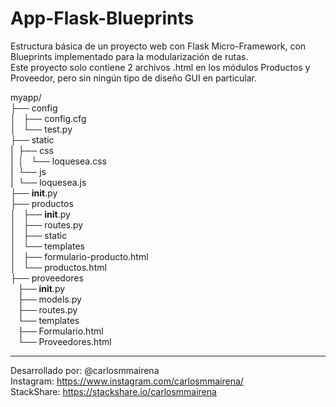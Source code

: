 # App-Flask-Blueprints
Estructura básica de un proyecto web con Flask Micro-Framework, con Blueprints implementado para la modularización de rutas.  
Este proyecto solo contiene 2 archivos .html en los módulos Productos y Proveedor, pero sin ningún tipo de diseño GUI en particular.  
  
  
myapp/  
├── config  
│   ├── config.cfg  
│   └── test.py  
├── static   
|  ├── css  
|  │   └── loquesea.css  
|  └── js  
|      └── loquesea.js  
├── __init__.py  
├── productos  
│   ├── __init__.py  
│   ├── routes.py  
│   ├── static   
│   └── templates  
│       ├── formulario-producto.html  
│       └── productos.html  
├── proveedores  
   ├── __init__.py  
   ├── models.py  
   ├── routes.py  
   └── templates  
       ├── Formulario.html  
       └── Proveedores.html  
  
  
------------------------------  
Desarrollado por: @carlosmmairena  
Instagram: https://www.instagram.com/carlosmmairena/  
StackShare: https://stackshare.io/carlosmmairena  
